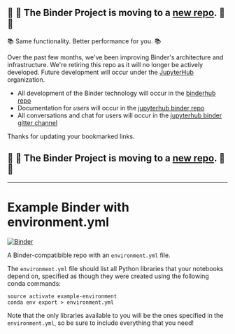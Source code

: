 ## :dash: :dash: **The Binder Project is moving to a [new repo](https://github.com/jupyterhub/binderhub).** :dash: :dash:

:books: Same functionality. Better performance for you. :books:

Over the past few months, we've been improving Binder's architecture and infrastructure. We're retiring this repo as it will no longer be actively developed. Future development will occur under the [JupyterHub](https://github.com/jupyterhub/) organization.

* All development of the Binder technology will occur in the [binderhub repo](https://github.com/jupyterhub/binderhub)
* Documentation for *users* will occur in the [jupyterhub binder repo](https://github.com/jupyterhub/binder) 
* All conversations and chat for users will occur in the [jupyterhub binder gitter channel](https://gitter.im/jupyterhub/binder)

Thanks for updating your bookmarked links.

## :dash: :dash: **The Binder Project is moving to a [new repo](https://github.com/jupyterhub/binderhub).** :dash: :dash:

---

# Example Binder with environment.yml

[![Binder](http://mybinder.org/badge.svg)](http://mybinder.org/repo/binder-project/example-conda-environment)

A Binder-compatibible repo with an `environment.yml` file.

The `environment.yml` file should list all Python libraries that your notebooks depend on, specified as though they were created
using the following conda commands:

```
source activate example-environment
conda env export > environment.yml
```

Note that the only libraries available to you will be the ones specified in the `environment.yml`, so be sure to include everything that you need!
